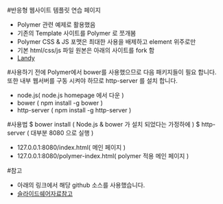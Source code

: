 #반응형 웹사이트 템플릿 연습 페이지
* Polymer 관련 예제로 활용했음
* 기존의 Template 사이트를 Polymer 로 쪼개봄
* Polymer CSS & JS 포맷은 최대한 사용을 배제하고 element 위주로만
* 기본 html/css/js 파일 원본은 아래의 사이트를 fork 함
* [Landy](http://landy.paolotripodi.com)

#사용하기 전에
Polymer에서 bower를 사용했으므로 다음 패키지들이 필요 합니다.
또한 내부 웹서버를 구동 시켜야 하므로 http-server 를 설치 합니다.
* node.js( node.js homepage 에서 다운 )
* bower ( npm install -g bower )
* http-server ( npm install -g http-server )

#사용법
    $ bower install ( Node.js & bower 가 설치 되었다는 가정하에 )
    $ http-server ( 대부분 8080 으로 실행 )

* 127.0.0.1:8080/index.html( 메인 페이지 )
* 127.0.0.1:8080/polymer-index.html( polymer 적용 메인 페이지 )


#참고
* 아래의 링크에서 해당 github 소스를 사용했습니다.
* [슬라이드쉐어자료참고](http://www.slideshare.net/kazikai/polymer-43730469)


